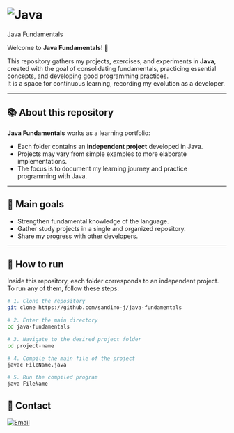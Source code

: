 # ![Java](https://img.shields.io/badge/Java-007396?style=for-the-badge&logo=java&logoColor=white)

Java Fundamentals

Welcome to **Java Fundamentals**! 🚀  

This repository gathers my projects, exercises, and experiments in **Java**, created with the goal of consolidating fundamentals, practicing essential concepts, and developing good programming practices.  
It is a space for continuous learning, recording my evolution as a developer.

---

## 📚 About this repository

**Java Fundamentals** works as a learning portfolio:  
- Each folder contains an **independent project** developed in Java.  
- Projects may vary from simple examples to more elaborate implementations.  
- The focus is to document my learning journey and practice programming with Java.  

---

## 🎯 Main goals

- Strengthen fundamental knowledge of the language.  
- Gather study projects in a single and organized repository.  
- Share my progress with other developers.  

---

## 🚀 How to run

Inside this repository, each folder corresponds to an independent project.  
To run any of them, follow these steps:

```bash
# 1. Clone the repository
git clone https://github.com/sandino-j/java-fundamentals

# 2. Enter the main directory
cd java-fundamentals

# 3. Navigate to the desired project folder
cd project-name

# 4. Compile the main file of the project
javac FileName.java

# 5. Run the compiled program
java FileName

```



## 📧 Contact

[![Email](https://img.shields.io/badge/Email-sandino.sh@gmail.com-red?style=for-the-badge&logo=gmail&logoColor=white)](mailto:sandino.sh@gmail.com)

